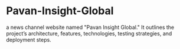 # Pavan-Insight-Global
a news channel website named "Pavan Insight Global." It outlines the project’s architecture, features, technologies, testing strategies, and deployment steps.

